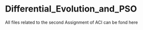 # Differential_Evolution_and_PSO
All files related to the second Assignment of ACI can be fond here
